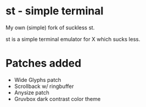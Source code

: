 # st - simple terminal

My own (simple) fork of suckless st.

st is a simple terminal emulator for X which sucks less.

# Patches added

- Wide Glyphs patch
- Scrollback w/ ringbuffer
- Anysize patch
- Gruvbox dark contrast color theme

